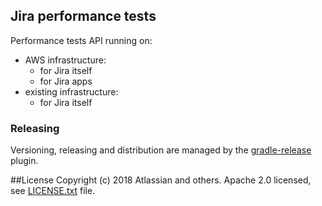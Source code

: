 ## Jira performance tests

Performance tests API running on:

  * AWS infrastructure:
    * for Jira itself
    * for Jira apps
  * existing infrastructure:
    * for Jira itself

### Releasing

Versioning, releasing and distribution are managed by the [gradle-release] plugin.

[gradle-release]: https://bitbucket.org/atlassian/gradle-release/src/release-0.0.2/README.md



##License
Copyright (c) 2018 Atlassian and others.
Apache 2.0 licensed, see [LICENSE.txt](LICENSE.txt) file.


